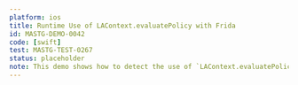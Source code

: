 ```yaml
---
platform: ios
title: Runtime Use of LAContext.evaluatePolicy with Frida
id: MASTG-DEMO-0042
code: [swift]
test: MASTG-TEST-0267
status: placeholder
note: This demo shows how to detect the use of `LAContext.evaluatePolicy` at runtime using Frida.
---
```

